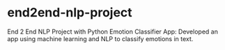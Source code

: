 # end2end-nlp-project
End 2 End NLP Project with Python
Emotion Classifier App: Developed an app using machine learning and NLP to classify emotions in 
text. 
